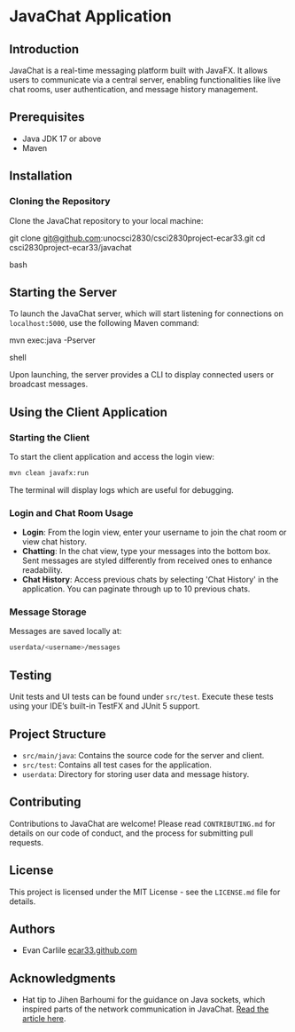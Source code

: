 # JavaChat Application

## Introduction
JavaChat is a real-time messaging platform built with JavaFX. It allows users to communicate via a central server, enabling functionalities like live chat rooms, user authentication, and message history management.

## Prerequisites
- Java JDK 17 or above
- Maven

## Installation

### Cloning the Repository
Clone the JavaChat repository to your local machine:

git clone git@github.com:unocsci2830/csci2830project-ecar33.git
cd csci2830project-ecar33/javachat

bash


## Starting the Server

To launch the JavaChat server, which will start listening for connections on `localhost:5000`, use the following Maven command:

mvn exec:java -Pserver

shell


Upon launching, the server provides a CLI to display connected users or broadcast messages.

## Using the Client Application

### Starting the Client
To start the client application and access the login view:

```bash
mvn clean javafx:run
```



The terminal will display logs which are useful for debugging.

### Login and Chat Room Usage
- **Login**: From the login view, enter your username to join the chat room or view chat history.
- **Chatting**: In the chat view, type your messages into the bottom box. Sent messages are styled differently from received ones to enhance readability.
- **Chat History**: Access previous chats by selecting 'Chat History' in the application. You can paginate through up to 10 previous chats.

### Message Storage
Messages are saved locally at:

```bash
userdata/<username>/messages
```


## Testing
Unit tests and UI tests can be found under `src/test`. Execute these tests using your IDE’s built-in TestFX and JUnit 5 support.

## Project Structure

- `src/main/java`: Contains the source code for the server and client.
- `src/test`: Contains all test cases for the application.
- `userdata`: Directory for storing user data and message history.

## Contributing
Contributions to JavaChat are welcome! Please read `CONTRIBUTING.md` for details on our code of conduct, and the process for submitting pull requests.

## License
This project is licensed under the MIT License - see the `LICENSE.md` file for details.

## Authors
- Evan Carlile [ecar33.github.com](https://github.com/ecar33)

## Acknowledgments
- Hat tip to Jihen Barhoumi for the guidance on Java sockets, which inspired parts of the network communication in JavaChat. [Read the article here](https://medium.com/nerd-for-tech/create-a-chat-app-with-java-sockets-8449fdaa933).
